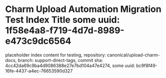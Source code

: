 # Charm Upload Automation Migration Test Index Title some uuid: 1f58e4a8-f719-4d7d-8989-e473c9dc6564
 placeholder index content for testing,  repository: canonical/upload-charm-docs,  branch: support-direct-tags,  commit sha: 4cc42da69c9ba4d9086388e27e7bd104a47e4274,  some uuid: bc9f8f49-16fe-4437-a4ec-76653590d327

